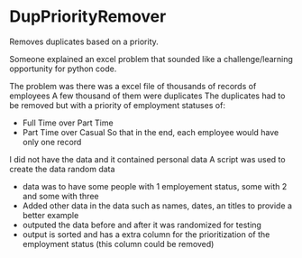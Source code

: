 # DupPriorityRemover
Removes duplicates based on a priority.

Someone explained an excel problem that sounded like a challenge/learning opportunity for python code. 

The problem was there was a excel file of thousands of records of employees
A few thousand of them were duplicates
The duplicates had to be removed but with a priority of employment statuses of:
- Full Time over Part Time
- Part Time over Casual
So that in the end, each employee would have only one record

I did not have the data and it contained personal data
A script was used to create the data random data
- data was to have some people with 1 employement status, some with 2 and some with three
- Added other data in the data such as names, dates, an titles to provide a better example
- outputed the data before and after it was randomized for testing
- output is sorted and has a extra column for the prioritization of the employment status (this column could be removed)

